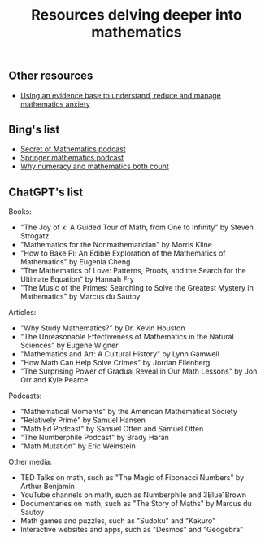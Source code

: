 ﻿---
title: Resources delving deeper into mathematics
---
## Other resources 

- [Using an evidence base to understand, reduce and manage mathematics anxiety](https://www.teachermagazine.com/au_en/articles/using-an-evidence-base-to-understand-reduce-and-manage-mathematics-anxiety)

## Bing's list 

- [Secret of Mathematics podcast](https://podcasts.ox.ac.uk/series/secrets-mathematics)
- [Springer mathematics podcast](https://www.springer.com/gp/campaign/mathematics-podcasts)
- [Why numeracy and mathematics both count](https://www.teachermagazine.com/au_en/articles/why-numeracy-and-mathematics-both-count)


## ChatGPT's list 

Books:

-   "The Joy of x: A Guided Tour of Math, from One to Infinity" by Steven Strogatz
-   "Mathematics for the Nonmathematician" by Morris Kline
-   "How to Bake Pi: An Edible Exploration of the Mathematics of Mathematics" by Eugenia Cheng
-   "The Mathematics of Love: Patterns, Proofs, and the Search for the Ultimate Equation" by Hannah Fry
-   "The Music of the Primes: Searching to Solve the Greatest Mystery in Mathematics" by Marcus du Sautoy

Articles:

-   "Why Study Mathematics?" by Dr. Kevin Houston
-   "The Unreasonable Effectiveness of Mathematics in the Natural Sciences" by Eugene Wigner
-   "Mathematics and Art: A Cultural History" by Lynn Gamwell
-   "How Math Can Help Solve Crimes" by Jordan Ellenberg
-   "The Surprising Power of Gradual Reveal in Our Math Lessons" by Jon Orr and Kyle Pearce

Podcasts:

-   "Mathematical Moments" by the American Mathematical Society
-   "Relatively Prime" by Samuel Hansen
-   "Math Ed Podcast" by Samuel Otten and Samuel Otten
-   "The Numberphile Podcast" by Brady Haran
-   "Math Mutation" by Eric Weinstein

Other media:

-   TED Talks on math, such as "The Magic of Fibonacci Numbers" by Arthur Benjamin
-   YouTube channels on math, such as Numberphile and 3Blue1Brown
-   Documentaries on math, such as "The Story of Maths" by Marcus du Sautoy
-   Math games and puzzles, such as "Sudoku" and "Kakuro"
-   Interactive websites and apps, such as "Desmos" and "Geogebra"